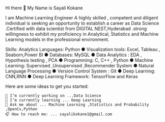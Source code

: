 Hi there 👋 My Name is Sayali Kokane

I am Machine Learning Engineer A highly skilled , competent and diligent individual is seeking an opportunity to establish a career as Data Science .Certified with data scientist from DIGITAL NEST,Hyderabad .strong willingness to exhibit my proficiency in Analytical, Statistics and Machine Learning models in the professional environment.

Skills: Analytics Languages: Python ● Visualization tools: Excel, Tableau , Seaborn,Power BI ● Databases: MySQL ● Data Analytics : EDA , Hypothesis testing , PCA ● Programming: C, C++ , Python ● Machine Learning: Supervised ,Unsupervised ,Recommender System ● Natural Language Processing ● Version Control System : Git ● Deep Learning: CNN,RNN ● Deep Learning Framework: TensorFlow and Keras


Here are some ideas to get you started:

    🔭 I’m currently working on ...Data Science
    🌱 I’m currently learning ... Deep Learning
    💬 Ask me about ... Machine Learning ,Statistics and Probability ,OpenCv,Python
    📫 How to reach me: ... sayalikokane1@gmail.com
